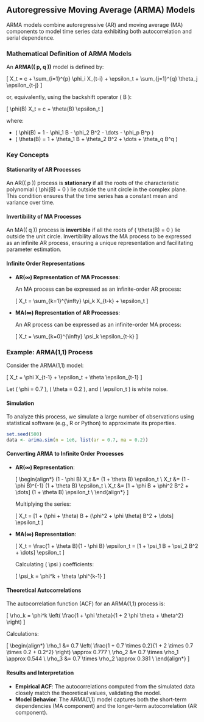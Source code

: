 ## Autoregressive Moving Average (ARMA) Models

ARMA models combine autoregressive (AR) and moving average (MA) components to model time series data exhibiting both autocorrelation and serial dependence.

### Mathematical Definition of ARMA Models

An **ARMA(\( p, q \))** model is defined by:

\[
X_t = c + \sum_{i=1}^{p} \phi_i X_{t-i} + \epsilon_t + \sum_{j=1}^{q} \theta_j \epsilon_{t-j}
\]

or, equivalently, using the backshift operator \( B \):

\[
\phi(B) X_t = c + \theta(B) \epsilon_t
\]

where:

- \( \phi(B) = 1 - \phi_1 B - \phi_2 B^2 - \dots - \phi_p B^p \)
- \( \theta(B) = 1 + \theta_1 B + \theta_2 B^2 + \dots + \theta_q B^q \)

### Key Concepts

#### Stationarity of AR Processes

An AR(\( p \)) process is **stationary** if all the roots of the characteristic polynomial \( \phi(B) = 0 \) lie outside the unit circle in the complex plane. This condition ensures that the time series has a constant mean and variance over time.

#### Invertibility of MA Processes

An MA(\( q \)) process is **invertible** if all the roots of \( \theta(B) = 0 \) lie outside the unit circle. Invertibility allows the MA process to be expressed as an infinite AR process, ensuring a unique representation and facilitating parameter estimation.

#### Infinite Order Representations

- **AR(∞) Representation of MA Processes**:

  An MA process can be expressed as an infinite-order AR process:

  \[
  X_t = \sum_{k=1}^{\infty} \pi_k X_{t-k} + \epsilon_t
  \]

- **MA(∞) Representation of AR Processes**:

  An AR process can be expressed as an infinite-order MA process:

  \[
  X_t = \sum_{k=0}^{\infty} \psi_k \epsilon_{t-k}
  \]

### Example: ARMA(1,1) Process

Consider the ARMA(1,1) model:

\[
X_t = \phi X_{t-1} + \epsilon_t + \theta \epsilon_{t-1}
\]

Let \( \phi = 0.7 \), \( \theta = 0.2 \), and \( \epsilon_t \) is white noise.

#### Simulation

To analyze this process, we simulate a large number of observations using statistical software (e.g., R or Python) to approximate its properties.

```r
set.seed(500)
data <- arima.sim(n = 1e6, list(ar = 0.7, ma = 0.2))
```

#### Converting ARMA to Infinite Order Processes

- **AR(∞) Representation**:

  \[
  \begin{align*}
  (1 - \phi B) X_t &= (1 + \theta B) \epsilon_t \\
  X_t &= (1 - \phi B)^{-1} (1 + \theta B) \epsilon_t \\
  X_t &= [1 + \phi B + \phi^2 B^2 + \dots] (1 + \theta B) \epsilon_t \\
  \end{align*}
  \]

  Multiplying the series:

  \[
  X_t = [1 + (\phi + \theta) B + (\phi^2 + \phi \theta) B^2 + \dots] \epsilon_t
  \]

- **MA(∞) Representation**:

  \[
  X_t = \frac{1 + \theta B}{1 - \phi B} \epsilon_t = [1 + \psi_1 B + \psi_2 B^2 + \dots] \epsilon_t
  \]

  Calculating \( \psi \) coefficients:

  \[
  \psi_k = \phi^k + \theta \phi^{k-1}
  \]

#### Theoretical Autocorrelations

The autocorrelation function (ACF) for an ARMA(1,1) process is:

\[
\rho_k = \phi^k \left( \frac{1 + \phi \theta}{1 + 2 \phi \theta + \theta^2} \right)
\]

Calculations:

\[
\begin{align*}
\rho_1 &= 0.7 \left( \frac{1 + 0.7 \times 0.2}{1 + 2 \times 0.7 \times 0.2 + 0.2^2} \right) \approx 0.777 \\
\rho_2 &= 0.7 \times \rho_1 \approx 0.544 \\
\rho_3 &= 0.7 \times \rho_2 \approx 0.381 \\
\end{align*}
\]

#### Results and Interpretation

- **Empirical ACF**: The autocorrelations computed from the simulated data closely match the theoretical values, validating the model.
- **Model Behavior**: The ARMA(1,1) model captures both the short-term dependencies (MA component) and the longer-term autocorrelation (AR component).
